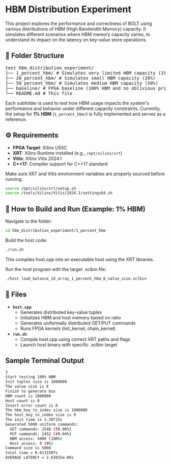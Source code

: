 # HBM Distribution Experiment

This project explores the performance and correctness of BOLT using various distributions of HBM (High Bandwidth Memory) capacity. It simulates different scenarios where HBM memory capacity varies, to understand its impact on the latency on key-value store operations.

## 📁 Folder Structure
<pre lang="markdown">
text hbm_distribution_experiment/ 
├── 1_percent_hbm/ # Simulates very limited HBM capacity (1%) 
├── 20_percent_hbm/ # Simulates small HBM capacity (20%) 
├── 50_percent_hbm/ # Simulates medium HBM capacity (50%)
├── baseline/ # FPGA baseline (100% HBM and no oblivious primitives) 
└── README.md # This file  </pre>

Each subfolder is used to test how HBM usage impacts the system's performance and behavior under different capacity constraints. Currently, the setup for **1% HBM** (`1_percent_hbm/`) is fully implemented and serves as a reference.



## ⚙️ Requirements

- **FPGA Target**: Xilinx U55C
- **XRT**: Xilinx Runtime installed (e.g., `/opt/xilinx/xrt`)
- **Vitis**: Xilinx Vitis 2024.1
- **C++17**: Compiler support for C++17 standard

Make sure XRT and Vitis environment variables are properly sourced before running.

```bash
source /opt/xilinx/xrt/setup.sh
source /tools/Xilinx/Vitis/2024.1/settings64.sh
```
## 🚀 How to Build and Run (Example: 1% HBM)
Navigate to the folder:

```bash
cd hbm_distribution_experiment/1_percent_hbm
```
Build the host code:

```bash
./run.sh
```
This compiles host.cpp into an executable host using the XRT libraries.

Run the host program with the target .xclbin file:

```bash
./host load_balance_1d_array_1_percent_hbm_8_value_size.xclbin
```


## 📄 Files

- **`host.cpp`**:  
  - Generates distributed key-value tuples
  - Initializes HBM and host memory based on ratio
  - Generates uniformally distributed GET/PUT commands
  - Runs FPGA kernels (init_kernel, chain_kernel)
- **`run.sh`**:  
  - Compile host.cpp using correct XRT paths and flags
  - Launch host binary with specific .xclbin target

## Sample Terminal Output
```bash
3
Start testing 100% HBM
Init tuples size is 1000000
The value size is 8
Finish to generate bos
HBM count is 1000000
Host count is 0
Insert error count is 0
The hbm_key_to_index size is 1000000
The host_key_to_index size is 0
The init time is 1.30715s
Generated 5000 uniform commands:
  GET commands: 2548 (50.96%)
  PUT commands: 2452 (49.04%)
  HBM access: 5000 (100%)
  Host access: 0 (0%)
Command size is 5000
total time = 0.0131507s
AVERAGE LATENCY = 2.63015e-06s
```


